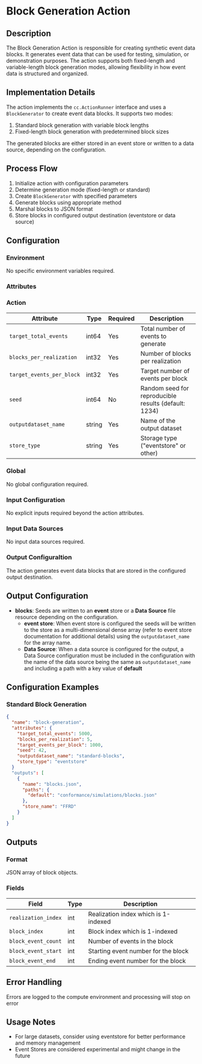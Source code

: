 # Block Generation Action

## Description

The Block Generation Action is responsible for creating synthetic event data blocks. It generates event data that can be used for testing, simulation, or demonstration purposes. The action supports both fixed-length and variable-length block generation modes, allowing flexibility in how event data is structured and organized.

## Implementation Details

The action implements the `cc.ActionRunner` interface and uses a `BlockGenerator` to create event data blocks. It supports two modes:
1. Standard block generation with variable block lengths
2. Fixed-length block generation with predetermined block sizes

The generated blocks are either stored in an event store or written to a data source, depending on the configuration.

## Process Flow

1. Initialize action with configuration parameters
2. Determine generation mode (fixed-length or standard)
3. Create `BlockGenerator` with specified parameters
4. Generate blocks using appropriate method
5. Marshal blocks to JSON format
6. Store blocks in configured output destination (eventstore or data source)

## Configuration

### Environment

No specific environment variables required.

### Attributes

### Action

| Attribute | Type | Required | Description |
|-----------|------|----------|-------------|
| `target_total_events` | int64 | Yes | Total number of events to generate |
| `blocks_per_realization` | int32 | Yes | Number of blocks per realization |
| `target_events_per_block` | int32 | Yes | Target number of events per block |
| `seed` | int64 | No | Random seed for reproducible results (default: 1234) |
| `outputdataset_name` | string | Yes | Name of the output dataset |
| `store_type` | string | Yes | Storage type ("eventstore" or other) |


### Global

No global configuration required.

### Input Configuration

No explicit inputs required beyond the action attributes.

### Input Data Sources

No input data sources required.

### Output Configuraltion

The action generates event data blocks that are stored in the configured output destination.
## Output Configuration
- **blocks**: Seeds are written to an **event** store or a **Data Source** file resource depending on the configuration. 
  - **event store**: When event store is configured the seeds will be written to the store as a multi-dimensional dense array (refer to event store documentation for additional details) using the `outputdataset_name` for the array name.
  - **Data Source**: When a data source is configured for the output, a Data Source configuration must be included in the configuration with the name of the data source being the same as `outputdataset_name` and including a path with a key value of **default**   

## Configuration Examples

### Standard Block Generation

```json
{
  "name": "block-generation",
  "attributes": {
    "target_total_events": 5000,
    "blocks_per_realization": 5,
    "target_events_per_block": 1000,
    "seed": 42,
    "outputdataset_name": "standard-blocks",
    "store_type": "eventstore"
  }
  "outputs": [
    {
      "name": "blocks.json",
      "paths": {
        "default": "conformance/simulations/blocks.json"
      },
      "store_name": "FFRD"
    }
  ]
}
```

## Outputs

### Format

JSON array of block objects.

### Fields

| Field | Type | Description |
|-------|------|-------------|
| `realization_index` | int | Realization index which is 1-indexed |
| `block_index` | int | Block index which is 1-indexed |
| `block_event_count` | int | Number of events in the block |
| `block_event_start` | int | Starting event number for the block |
| `block_event_end` | int | Ending event number for the block |


## Error Handling
Errors are logged to the compute environment and processing will stop on error

## Usage Notes
- For large datasets, consider using eventstore for better performance and memory management
- Event Stores are considered experimental and might change in the future